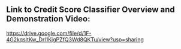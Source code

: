## Link to Credit Score Classifier Overview and Demonstration Video:
https://drive.google.com/file/d/1F-4G2kqsItKw_Drl1KjgPZfQ3Wd8QKTu/view?usp=sharing
